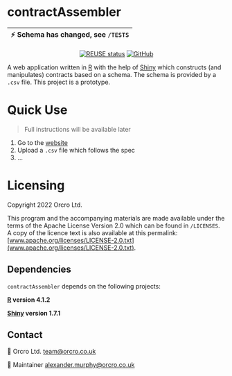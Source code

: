 <!-- SPDX-FileCopyrightText: 2022 Orcro Ltd. <team@orcro.co.uk> -->
<!-- -->
<!-- SPDX-License-Identifier: Apache-2.0 -->

# contractAssembler

<div align="center">

| :zap: Schema has changed, see `/TESTS` |
| -------------------------------------- |

</div>

<div align="center">

[![REUSE status](https://api.reuse.software/badge/github.com/galacticalex/contractAssembler)](https://api.reuse.software/info/github.com/galacticalex/contractAssembler) [![GitHub](https://img.shields.io/github/license/galacticalex/contractAssembler)](https://img.shields.io/github/license/galacticalex/contractAssembler)

</div>

A web application written in [R](https://cran.r-project.org) with the help of [Shiny](https://shiny.rstudio.com/) which constructs (and manipulates) contracts based on a schema. The schema is provided by a `.csv` file. This project is a prototype.

# Quick Use

> Full instructions will be available later

1. Go to the [website](https://galacticalex.shinyapps.io/contractassembler/)
2. Upload a `.csv` file which follows the spec
3. ...

# Licensing

Copyright 2022 Orcro Ltd.

This program and the accompanying materials are made available under the terms of the Apache License Version 2.0 which can be found in `/LICENSES`. A copy of the licence text is also available at this permalink: [www.apache.org/licenses/LICENSE-2.0.txt](www.apache.org/licenses/LICENSE-2.0.txt).

## Dependencies

`contractAssembler` depends on the following projects:

**[R](https://www.r-project.org/) version 4.1.2**

**[Shiny](https://shiny.rstudio.com/) version 1.7.1**

## Contact

:house_with_garden: Orcro Ltd. team@orcro.co.uk

:hammer: Maintainer alexander.murphy@orcro.co.uk
